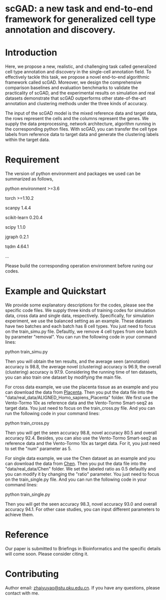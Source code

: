 # scGAD: a new task and end-to-end framework for generalized cell type annotation and discovery.
# Introduction
Here, we propose a new, realistic, and challenging task called generalized cell type annotation and discovery in the single-cell annotation field. To effectively tackle this task, we propose a novel end-to-end algorithmic framework called scGAD. Moreover, we design the comprehensive comparison baselines and evaluation benchmarks to validate the practicality of scGAD, and the experimental results on simulation and real datasets demonstrate that scGAD outperforms other state-of-the-art annotation and clustering methods under the three kinds of accuracy. 

The input of the scGAD model is the mixed reference data and target data, the rows represent the cells and the columns represent the genes. We supply the data preprocessing, network architecture, algorithm running in the corresponding python files. With scGAD, you can transfer the cell type labels from reference data to target data and generate the clustering labels within the target data. 
# Requirement
The version of python environment and packages we used can be summarized as follows,

python environment >=3.6

torch >=1.10.2

scanpy 1.4.4

scikit-learn 0.20.4

scipy 1.1.0

jgraph 0.2.1

tqdm 4.64.1

...

Please build the corresponding operation environment before runing our codes.
# Example and Quickstart
We provide some explanatory descriptions for the codes, please see the specific code files. We supply three kinds of training codes for simulation data, cross data and single data, respectively. Specifically, for simulation experiment, we use the balanced setting as an example. These datasets have two batches and each batch has 8 cell types. You just need to focus on the train_simu.py file. Defaultly, we remove 4 cell types from one batch by parameter "removal". You can run the following code in your command lines:

python train_simu.py

Then you will obtain the ten results, and the average seen (annotation) accuracy is 98.8, the average novel (clustering) accuracy is 96.9, the overall (clustering) accuracy is 97.9. Considering the running time of ten datasets, you can also train one dataset by modifying the main file. 

For cross data example, we use the placenta tissue as an example and you can download the data from <a href="https://cblast.gao-lab.org/ALIGNED_Homo_sapiens_Placenta/ALIGNED_Homo_sapiens_Placenta.h5">Placenta</a>. Then you put the data file into the "data/real_data/ALIGNED_Homo_sapiens_Placenta" folder. We first use the Vento-Tormo 10x as reference data and the Vento-Tormo Smart-seq2 as target data. You just need to focus on the train_cross.py file. And you can run the following code in your command lines:

python train_cross.py

Then you will get the seen accuracy 98.8, novel accuracy 80.5 and overall accuracy 92.4. Besides, you can also use the Vento-Tormo Smart-seq2 as reference data and the Vento-Tormo 10x as target data. For it, you just need to set the "num" parameter as 5. 

For single data example, we use the Chen dataset as an example and you can download the data from <a href="https://cblast.gao-lab.org/Chen/Chen.h5">Chen</a>. Then you put the data file into the "data/real_data/Chen" folder. We set the labeled ratio as 0.5 defaultly and you can modify it by changing the "ratio" parameter. You just need to focus on the train_single.py file. And you can run the following code in your command lines:

python train_single.py

Then you will get the seen accuracy 98.3, novel accuracy 93.0 and overall accuracy 94.1. For other case studies, you can input different parameters to achieve them.

# Reference
Our paper is submitted to Briefings in Bioinformatics and the specific details will come soon. Please consider citing it.
# Contributing
Author email: zhaiyuyao@stu.pku.edu.cn. If you have any questions, please contact with me. 
